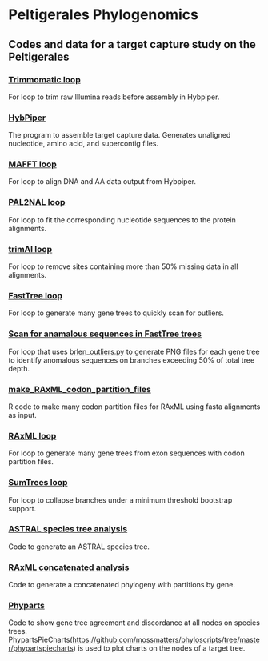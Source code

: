 # Peltigerales Phylogenomics
## Codes and data for a target capture study on the Peltigerales

### [Trimmomatic loop](./trimmomatic.sh)
For loop to trim raw Illumina reads before assembly in Hybpiper.

### [HybPiper](https://github.com/mossmatters/HybPiper/wiki)
The program to assemble target capture data. Generates unaligned nucleotide, amino acid, and supercontig files.

### [MAFFT loop](./mafft.sh)
For loop to align DNA and AA data output from Hybpiper.

### [PAL2NAL loop](./pal2nal.sh)
For loop to fit the corresponding nucleotide sequences to the protein alignments.

### [trimAl loop](./trimal.sh)
For loop to remove sites containing more than 50% missing data in all alignments.

### [FastTree loop](./fasttree.sh)
For loop to generate many gene trees to quickly scan for outliers.

### [Scan for anamalous sequences in FastTree trees](./brlen_outliers.sh)
For loop that uses [brlen_outliers.py](http://blog.mossmatters.net/detecting-branch-length-outliers/) to generate PNG files for each gene tree to identify anomalous sequences on branches exceeding 50% of total tree depth.

### [make_RAxML_codon_partition_files](./make_RAxML_codon_partition_files.R)
R code to make many codon partition files for RAxML using fasta alignments as input.

### [RAxML loop](./raxml_loop.sh)
For loop to generate many gene trees from exon sequences with codon partition files.

### [SumTrees loop](./sumtrees.sh)
For loop to collapse branches under a minimum threshold bootstrap support.

### [ASTRAL species tree analysis](./astral.sh)
Code to generate an ASTRAL species tree.

### [RAxML concatenated analysis](./raxml_concat.sh)
Code to generate a concatenated phylogeny with partitions by gene.

### [Phyparts](https://bitbucket.org/blackrim/phyparts/src/master/)
Code to show gene tree agreement and discordance at all nodes on species trees. PhypartsPieCharts(https://github.com/mossmatters/phyloscripts/tree/master/phypartspiecharts) is used to plot charts on the nodes of a target tree.

